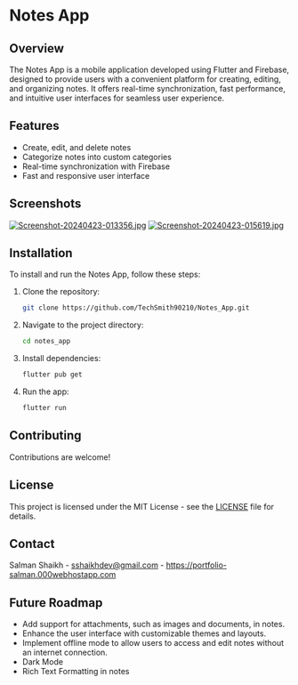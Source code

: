 # Notes App

## Overview
The Notes App is a mobile application developed using Flutter and Firebase, designed to provide users with a convenient platform for creating, editing, and organizing notes. It offers real-time synchronization, fast performance, and intuitive user interfaces for seamless user experience.

## Features
- Create, edit, and delete notes
- Categorize notes into custom categories
- Real-time synchronization with Firebase
- Fast and responsive user interface

## Screenshots
[![Screenshot-20240423-013356.jpg](https://i.postimg.cc/MZsLY97K/Screenshot-20240423-013356.jpg)](https://postimg.cc/PNwKXzVB) [![Screenshot-20240423-015619.jpg](https://i.postimg.cc/Vk44Y6Ks/Screenshot-20240423-015619.jpg)](https://postimg.cc/bZD1gzX4)

## Installation
To install and run the Notes App, follow these steps:
1. Clone the repository:
   ```sh
   git clone https://github.com/TechSmith90210/Notes_App.git
   ```
2. Navigate to the project directory:
   ```sh
   cd notes_app
   ```
3. Install dependencies:
   ```sh
   flutter pub get
   ```
4. Run the app:
   ```sh
   flutter run
   ```

## Contributing
Contributions are welcome!

## License
This project is licensed under the MIT License - see the [LICENSE](LICENSE) file for details.

## Contact
Salman Shaikh - sshaikhdev@gmail.com - https://portfolio-salman.000webhostapp.com

## Future Roadmap

- Add support for attachments, such as images and documents, in notes.
- Enhance the user interface with customizable themes and layouts.
- Implement offline mode to allow users to access and edit notes without an internet connection.
- Dark Mode
- Rich Text Formatting in notes
